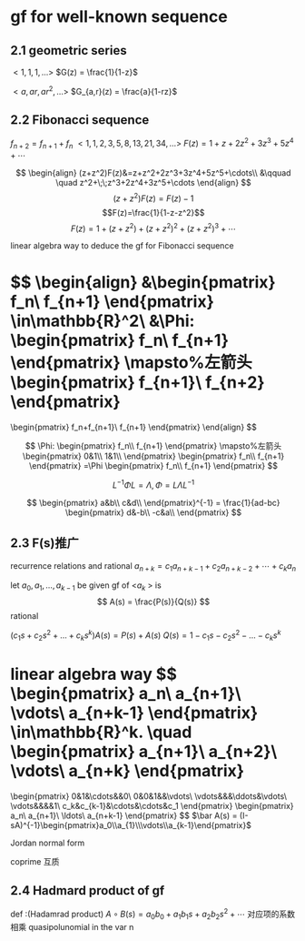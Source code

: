 # gf for well-known sequence
## 2.1 geometric series
$<1,1,1,...>$
$G(z) = \frac{1}{1-z}$

$<a,ar,ar^2,\dots>$
$G_{a,r}(z) = \frac{a}{1-rz}$

## 2.2 Fibonacci sequence
$f_{n+2} = f_{n+1} + f_{n}$
$<1,1,2,3,5,8,13,21,34,\dots>$
$F(z) = 1+z+2z^2+3z^3+5z^4+\cdots$

$$
\begin{align}
(z+z^2)F(z)&=z+z^2+2z^3+3z^4+5z^5+\cdots\\
&\qquad \quad z^2+\;\;z^3+2z^4+3z^5+\cdots
\end{align}
$$
$$(z+z^2)F(z)=F(z)-1$$
$$F(z)=\frac{1}{1-z-z^2}$$
$$
F(z) = 1+(z+z^2) +(z+z^2)^2+(z+z^2)^3+\cdots
$$

linear algebra way to deduce the gf for Fibonacci sequence

$$
\begin{align}
&\begin{pmatrix}
f_n\\
f_{n+1}
\end{pmatrix}
\in\mathbb{R}^2\\
&\Phi:
\begin{pmatrix}
f_n\\
f_{n+1}
\end{pmatrix}
\mapsto%左箭头
\begin{pmatrix}
f_{n+1}\\
f_{n+2}
\end{pmatrix}
=
\begin{pmatrix}
f_n+f_{n+1}\\
f_{n+1}
\end{pmatrix}
\end{align}
$$

$$
\Phi:
\begin{pmatrix}
f_n\\
f_{n+1}
\end{pmatrix}
\mapsto%左箭头
\begin{pmatrix}
0&1\\
1&1\\
\end{pmatrix}
\begin{pmatrix}
f_n\\
f_{n+1}
\end{pmatrix}
=\Phi
\begin{pmatrix}
f_n\\
f_{n+1}
\end{pmatrix}
$$

$$
 L^{-1}\Phi L = \Lambda ,\Phi = L\Lambda L^{-1}
$$

$$
\begin{pmatrix}
a&b\\
c&d\\
\end{pmatrix}^{-1} =
\frac{1}{ad-bc}
\begin{pmatrix}
d&-b\\
-c&a\\
\end{pmatrix}
$$

## 2.3 F(s)推广
recurrence relations and rational
$a_{n+k} = c_1a_{n+k-1} + c_2a_{n+k-2}+\cdots+c_ka_{n}$

let $a_0,a_1,\dots,a_{k-1}$ be given
gf of <$a_k$ > is 
$$
A(s) = \frac{P(s)}{Q(s)}
$$
rational

$(c_1s+c_2s^2+\dots+c_ks^k)A(s) = P(s) + A(s)$
$Q(s) = 1-c_1s-c_2s^2-\dots-c_ks^k$

linear algebra way
$$
\begin{pmatrix}
a_n\\
a_{n+1}\\
\vdots\\
a_{n+k-1}
\end{pmatrix}
\in\mathbb{R}^k. \quad
\begin{pmatrix}
a_{n+1}\\
a_{n+2}\\
\vdots\\
a_{n+k}
\end{pmatrix}
=
\begin{pmatrix}
0&1&\cdots&&0\\
0&0&1&&\vdots\\
\vdots&&&\ddots&\vdots\\
\vdots&&&&1\\
c_k&c_{k-1}&\cdots&\cdots&c_1
\end{pmatrix}
\begin{pmatrix}
a_n\\
a_{n+1}\\
\ldots\\
a_{n+k-1}
\end{pmatrix}
$$
$\bar A(s) = (I-sA)^{-1}\begin{pmatrix}a_0\\a_{1}\\\vdots\\a_{k-1}\end{pmatrix}$

Jordan normal form

coprime 互质

## 2.4 Hadmard product of gf

def :(Hadamrad product)
$A\circ B(s) = a_0b_0 + a_1b_1s+a_2b_2s^2+\cdots$
对应项的系数相乘
quasipolunomial in the var n
